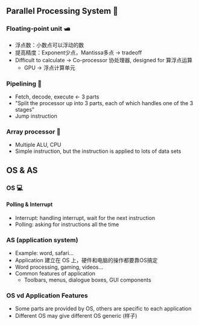 ## Parallel Processing System 🐶

### Floating-point unit 🛥
- 浮点数：小数点可以浮动的数 
- 提高精度：Exponent少点，Mantissa多点 -> tradeoff
- Difficult to calculate -> Co-processor 协处理器, designed for 算浮点运算
  - GPU -> 浮点计算单元
  
### Pipelining 🔧

- Fetch, decode, execute <- 3 parts
- "Split the processor up into 3 parts, each of which handles one of the 3 stages"
- Jump instruction

### Array processor 🚀

- Multiple ALU, CPU
- Simple instruction, but the instruction is applied to lots of data sets

## OS & AS

### OS 💻

#### Polling & Interrupt

- Interrupt: handling interrupt, wait for the next instruction
- Polling: asking for instructions all the time

### AS (application system)

- Example: word, safari...
- Application 建立在 OS 上，硬件和电脑的操作都要靠OS搞定
- Word processing, gaming, videos...
- Common features of application
  - Toolbars, menus, dialogue boxes, GUI components
  
### OS vd Application Features

- Some parts are provided by OS, others are specific to each application
- Different OS may give different OS generic (样子)

